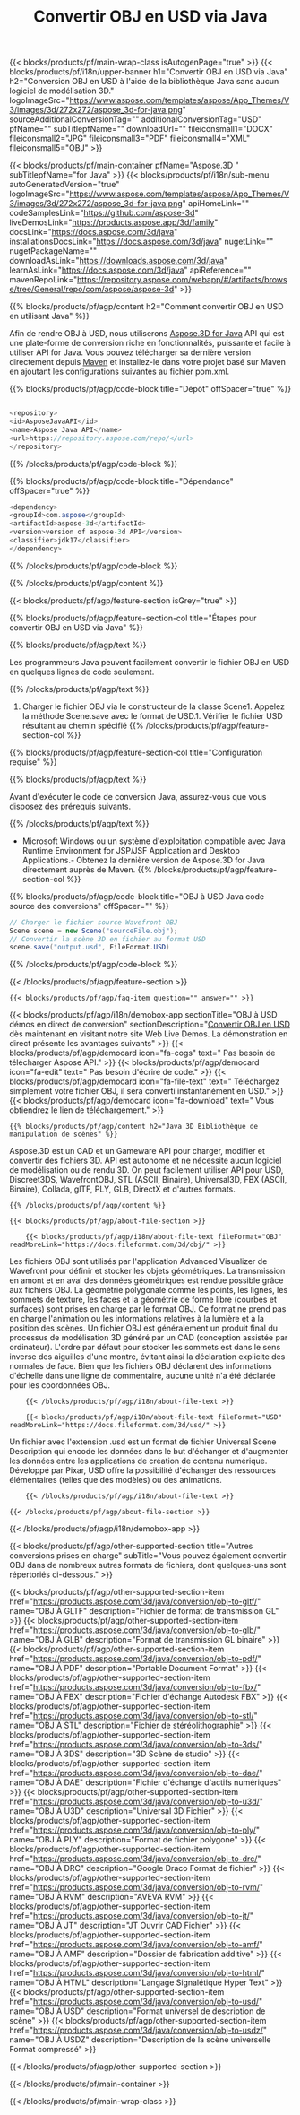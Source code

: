 ﻿---
title: Convertir OBJ en USD via Java
weight: 530
url: /fr/java/conversion/obj-to-usd/ 
description: Exemple de code de conversion Java pour le format OBJ vers le fichier USD. Utilisez cet exemple de code pour convertir OBJ en USD dans n'importe quelle application Web ou de bureau Java.
---
{{< blocks/products/pf/main-wrap-class isAutogenPage="true" >}}
{{< blocks/products/pf/i18n/upper-banner h1="Convertir OBJ en USD via Java" h2="Conversion OBJ en USD à l\'aide de la bibliothèque Java sans aucun logiciel de modélisation 3D." logoImageSrc="https://www.aspose.com/templates/aspose/App_Themes/V3/images/3d/272x272/aspose_3d-for-java.png" sourceAdditionalConversionTag="" additionalConversionTag="USD" pfName="" subTitlepfName="" downloadUrl="" fileiconsmall1="DOCX" fileiconsmall2="JPG" fileiconsmall3="PDF" fileiconsmall4="XML" fileiconsmall5="OBJ" >}}

{{< blocks/products/pf/main-container pfName="Aspose.3D " subTitlepfName="for Java" >}}
{{< blocks/products/pf/i18n/sub-menu autoGeneratedVersion="true" logoImageSrc="https://www.aspose.com/templates/aspose/App_Themes/V3/images/3d/272x272/aspose_3d-for-java.png" apiHomeLink="" codeSamplesLink="https://github.com/aspose-3d" liveDemosLink="https://products.aspose.app/3d/family" docsLink="https://docs.aspose.com/3d/java" installationsDocsLink="https://docs.aspose.com/3d/java" nugetLink="" nugetPackageName="" downloadAsLink="https://downloads.aspose.com/3d/java" learnAsLink="https://docs.aspose.com/3d/java" apiReference="" mavenRepoLink="https://repository.aspose.com/webapp/#/artifacts/browse/tree/General/repo/com/aspose/aspose-3d" >}}

{{% blocks/products/pf/agp/content h2="Comment convertir OBJ en USD en utilisant Java" %}}

 Afin de rendre OBJ à USD, nous utiliserons
 [Aspose.3D for Java](https://products.aspose.com/3d/java) 
 API qui est une plate-forme de conversion riche en fonctionnalités, puissante et facile à utiliser API for Java. Vous pouvez télécharger sa dernière version directement depuis
 [Maven](https://repository.aspose.com/webapp/#/artifacts/browse/tree/General/repo/com/aspose/aspose-3d) 
 et installez-le dans votre projet basé sur Maven en ajoutant les configurations suivantes au fichier pom.xml.

{{% blocks/products/pf/agp/code-block title="Dépôt" offSpacer="true" %}}

```cs

<repository>
<id>AsposeJavaAPI</id>
<name>Aspose Java API</name>
<url>https://repository.aspose.com/repo/</url>
</repository>


```

{{% /blocks/products/pf/agp/code-block %}}

{{% blocks/products/pf/agp/code-block title="Dépendance" offSpacer="true" %}}

```cs
<dependency>
<groupId>com.aspose</groupId>
<artifactId>aspose-3d</artifactId>
<version>version of aspose-3d API</version>
<classifier>jdk17</classifier>
</dependency>


```

{{% /blocks/products/pf/agp/code-block %}}

{{% /blocks/products/pf/agp/content %}}

{{< blocks/products/pf/agp/feature-section isGrey="true" >}}

{{% blocks/products/pf/agp/feature-section-col title="Étapes pour convertir OBJ en USD via Java" %}}

{{% blocks/products/pf/agp/text %}}

 Les programmeurs Java peuvent facilement convertir le fichier OBJ en USD en quelques lignes de code seulement.

{{% /blocks/products/pf/agp/text %}}

1. Charger le fichier OBJ via le constructeur de la classe Scene1. Appelez la méthode Scene.save avec le format de USD.1. Vérifier le fichier USD résultant au chemin spécifié
{{% /blocks/products/pf/agp/feature-section-col %}}

{{% blocks/products/pf/agp/feature-section-col title="Configuration requise" %}}

{{% blocks/products/pf/agp/text %}}

 Avant d'exécuter le code de conversion Java, assurez-vous que vous disposez des prérequis suivants.

{{% /blocks/products/pf/agp/text %}}

- Microsoft Windows ou un système d'exploitation compatible avec Java Runtime Environment for JSP/JSF Application and Desktop Applications.- Obtenez la dernière version de Aspose.3D for Java directement auprès de Maven.
{{% /blocks/products/pf/agp/feature-section-col %}}

{{% blocks/products/pf/agp/code-block title="OBJ à USD Java code source des conversions" offSpacer="" %}}

```cs
// Charger le fichier source Wavefront OBJ
Scene scene = new Scene("sourceFile.obj");
// Convertir la scène 3D en fichier au format USD
scene.save("output.usd", FileFormat.USD)

```

{{% /blocks/products/pf/agp/code-block %}}

{{< /blocks/products/pf/agp/feature-section >}}

    {{< blocks/products/pf/agp/faq-item question="" answer="" >}}
 

<!-- aboutfile Starts -->

{{< blocks/products/pf/agp/i18n/demobox-app sectionTitle="OBJ à USD démos en direct de conversion" sectionDescription="[Convertir OBJ en USD](https://products.aspose.app/3d/conversion/obj-to-usd) dès maintenant en visitant notre site Web Live Demos. La démonstration en direct présente les avantages suivants" >}}
        {{< blocks/products/pf/agp/democard icon="fa-cogs" text=" Pas besoin de télécharger Aspose API." >}}
        {{< blocks/products/pf/agp/democard icon="fa-edit" text=" Pas besoin d\'écrire de code." >}}
        {{< blocks/products/pf/agp/democard icon="fa-file-text" text=" Téléchargez simplement votre fichier OBJ, il sera converti instantanément en USD." >}}
        {{< blocks/products/pf/agp/democard icon="fa-download" text=" Vous obtiendrez le lien de téléchargement." >}}

    {{% blocks/products/pf/agp/content h2="Java 3D Bibliothèque de manipulation de scènes" %}}

 Aspose.3D est un CAD et un Gameware API pour charger, modifier et convertir des fichiers 3D. API est autonome et ne nécessite aucun logiciel de modélisation ou de rendu 3D. On peut facilement utiliser API pour USD, Discreet3DS, WavefrontOBJ, STL (ASCII, Binaire), Universal3D, FBX (ASCII, Binaire), Collada, glTF, PLY, GLB, DirectX et d'autres formats. 



    {{% /blocks/products/pf/agp/content %}}

    {{< blocks/products/pf/agp/about-file-section >}}

        {{< blocks/products/pf/agp/i18n/about-file-text fileFormat="OBJ" readMoreLink="https://docs.fileformat.com/3d/obj/" >}}

Les fichiers OBJ sont utilisés par l'application Advanced Visualizer de Wavefront pour définir et stocker les objets géométriques. La transmission en amont et en aval des données géométriques est rendue possible grâce aux fichiers OBJ. La géométrie polygonale comme les points, les lignes, les sommets de texture, les faces et la géométrie de forme libre (courbes et surfaces) sont prises en charge par le format OBJ. Ce format ne prend pas en charge l'animation ou les informations relatives à la lumière et à la position des scènes. Un fichier OBJ est généralement un produit final du processus de modélisation 3D généré par un CAD (conception assistée par ordinateur). L'ordre par défaut pour stocker les sommets est dans le sens inverse des aiguilles d'une montre, évitant ainsi la déclaration explicite des normales de face. Bien que les fichiers OBJ déclarent des informations d'échelle dans une ligne de commentaire, aucune unité n'a été déclarée pour les coordonnées OBJ.

        {{< /blocks/products/pf/agp/i18n/about-file-text >}}

        {{< blocks/products/pf/agp/i18n/about-file-text fileFormat="USD" readMoreLink="https://docs.fileformat.com/3d/usd/" >}}

Un fichier avec l'extension .usd est un format de fichier Universal Scene Description qui encode les données dans le but d'échanger et d'augmenter les données entre les applications de création de contenu numérique. Développé par Pixar, USD offre la possibilité d'échanger des ressources élémentaires (telles que des modèles) ou des animations.


        {{< /blocks/products/pf/agp/i18n/about-file-text >}}

    {{< /blocks/products/pf/agp/about-file-section >}}

{{< /blocks/products/pf/agp/i18n/demobox-app >}}

<!-- aboutfile Ends -->

{{< blocks/products/pf/agp/other-supported-section title="Autres conversions prises en charge" subTitle="Vous pouvez également convertir OBJ dans de nombreux autres formats de fichiers, dont quelques-uns sont répertoriés ci-dessous." >}}

{{< blocks/products/pf/agp/other-supported-section-item href="https://products.aspose.com/3d/java/conversion/obj-to-gltf/" name="OBJ À GLTF" description="Fichier de format de transmission GL" >}}
{{< blocks/products/pf/agp/other-supported-section-item href="https://products.aspose.com/3d/java/conversion/obj-to-glb/" name="OBJ À GLB" description="Format de transmission GL binaire" >}}
{{< blocks/products/pf/agp/other-supported-section-item href="https://products.aspose.com/3d/java/conversion/obj-to-pdf/" name="OBJ À PDF" description="Portable Document Format" >}}
{{< blocks/products/pf/agp/other-supported-section-item href="https://products.aspose.com/3d/java/conversion/obj-to-fbx/" name="OBJ À FBX" description="Fichier d\'échange Autodesk FBX" >}}
{{< blocks/products/pf/agp/other-supported-section-item href="https://products.aspose.com/3d/java/conversion/obj-to-stl/" name="OBJ À STL" description="Fichier de stéréolithographie" >}}
{{< blocks/products/pf/agp/other-supported-section-item href="https://products.aspose.com/3d/java/conversion/obj-to-3ds/" name="OBJ À 3DS" description="3D Scène de studio" >}}
{{< blocks/products/pf/agp/other-supported-section-item href="https://products.aspose.com/3d/java/conversion/obj-to-dae/" name="OBJ À DAE" description="Fichier d\'échange d\'actifs numériques" >}}
{{< blocks/products/pf/agp/other-supported-section-item href="https://products.aspose.com/3d/java/conversion/obj-to-u3d/" name="OBJ À U3D" description="Universal 3D Fichier" >}}
{{< blocks/products/pf/agp/other-supported-section-item href="https://products.aspose.com/3d/java/conversion/obj-to-ply/" name="OBJ À PLY" description="Format de fichier polygone" >}}
{{< blocks/products/pf/agp/other-supported-section-item href="https://products.aspose.com/3d/java/conversion/obj-to-drc/" name="OBJ À DRC" description="Google Draco Format de fichier" >}}
{{< blocks/products/pf/agp/other-supported-section-item href="https://products.aspose.com/3d/java/conversion/obj-to-rvm/" name="OBJ À RVM" description="AVEVA RVM" >}}
{{< blocks/products/pf/agp/other-supported-section-item href="https://products.aspose.com/3d/java/conversion/obj-to-jt/" name="OBJ À JT" description="JT Ouvrir CAD Fichier" >}}
{{< blocks/products/pf/agp/other-supported-section-item href="https://products.aspose.com/3d/java/conversion/obj-to-amf/" name="OBJ À AMF" description="Dossier de fabrication additive" >}}
{{< blocks/products/pf/agp/other-supported-section-item href="https://products.aspose.com/3d/java/conversion/obj-to-html/" name="OBJ À HTML" description="Langage Signalétique Hyper Text" >}}
{{< blocks/products/pf/agp/other-supported-section-item href="https://products.aspose.com/3d/java/conversion/obj-to-usd/" name="OBJ À USD" description="Format universel de description de scène" >}}
{{< blocks/products/pf/agp/other-supported-section-item href="https://products.aspose.com/3d/java/conversion/obj-to-usdz/" name="OBJ À USDZ" description="Description de la scène universelle Format compressé" >}}

{{< /blocks/products/pf/agp/other-supported-section >}}

{{< /blocks/products/pf/main-container >}}
    
{{< /blocks/products/pf/main-wrap-class >}}